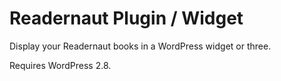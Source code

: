 # Readernaut Plugin / Widget

Display your Readernaut books in a WordPress widget or three.

Requires WordPress 2.8.
